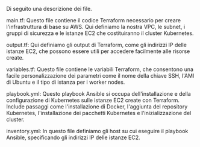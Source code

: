 Di seguito una descrizione dei file.

main.tf: Questo file contiene il codice Terraform necessario per creare l'infrastruttura di base su AWS. Qui definiamo la nostra VPC, le subnet, i gruppi di sicurezza e le istanze EC2 che costituiranno il cluster Kubernetes.

output.tf: Qui definiamo gli output di Terraform, come gli indirizzi IP delle istanze EC2, che possono essere utili per accedere facilmente alle risorse create.

variables.tf: Questo file contiene le variabili Terraform, che consentono una facile personalizzazione dei parametri come il nome della chiave SSH, l'AMI di Ubuntu e il tipo di istanza per i worker nodes.

playbook.yml: Questo playbook Ansible si occupa dell'installazione e della configurazione di Kubernetes sulle istanze EC2 create con Terraform. Include passaggi come l'installazione di Docker, l'aggiunta del repository Kubernetes, l'installazione dei pacchetti Kubernetes e l'inizializzazione del cluster.

inventory.yml: In questo file definiamo gli host su cui eseguire il playbook Ansible, specificando gli indirizzi IP delle istanze EC2.


